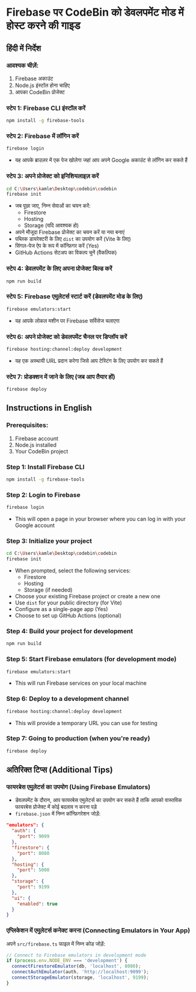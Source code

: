 # Firebase पर CodeBin को डेवलपमेंट मोड में होस्ट करने की गाइड

## हिंदी में निर्देश

### आवश्यक चीज़ें:
1. Firebase अकाउंट
2. Node.js इंस्टॉल होना चाहिए
3. आपका CodeBin प्रोजेक्ट

### स्टेप 1: Firebase CLI इंस्टॉल करें
```bash
npm install -g firebase-tools
```

### स्टेप 2: Firebase में लॉगिन करें
```bash
firebase login
```
- यह आपके ब्राउज़र में एक पेज खोलेगा जहां आप अपने Google अकाउंट से लॉगिन कर सकते हैं

### स्टेप 3: अपने प्रोजेक्ट को इनिशियलाइज़ करें
```bash
cd C:\Users\kamle\Desktop\codebin\codebin
firebase init
```
- जब पूछा जाए, निम्न सेवाओं का चयन करें:
  - Firestore
  - Hosting
  - Storage (यदि आवश्यक हो)
- अपने मौजूदा Firebase प्रोजेक्ट का चयन करें या नया बनाएं
- पब्लिक डायरेक्टरी के लिए `dist` का उपयोग करें (Vite के लिए)
- सिंगल-पेज ऐप के रूप में कॉन्फ़िगर करें (Yes)
- GitHub Actions सेटअप का विकल्प चुनें (वैकल्पिक)

### स्टेप 4: डेवलपमेंट के लिए अपना प्रोजेक्ट बिल्ड करें
```bash
npm run build
```

### स्टेप 5: Firebase एमुलेटर्स स्टार्ट करें (डेवलपमेंट मोड के लिए)
```bash
firebase emulators:start
```
- यह आपके लोकल मशीन पर Firebase सर्विसेज चलाएगा

### स्टेप 6: अपने प्रोजेक्ट को डेवलपमेंट चैनल पर डिप्लॉय करें
```bash
firebase hosting:channel:deploy development
```
- यह एक अस्थायी URL प्रदान करेगा जिसे आप टेस्टिंग के लिए उपयोग कर सकते हैं

### स्टेप 7: प्रोडक्शन में जाने के लिए (जब आप तैयार हों)
```bash
firebase deploy
```

## Instructions in English

### Prerequisites:
1. Firebase account
2. Node.js installed
3. Your CodeBin project

### Step 1: Install Firebase CLI
```bash
npm install -g firebase-tools
```

### Step 2: Login to Firebase
```bash
firebase login
```
- This will open a page in your browser where you can log in with your Google account

### Step 3: Initialize your project
```bash
cd C:\Users\kamle\Desktop\codebin\codebin
firebase init
```
- When prompted, select the following services:
  - Firestore
  - Hosting
  - Storage (if needed)
- Choose your existing Firebase project or create a new one
- Use `dist` for your public directory (for Vite)
- Configure as a single-page app (Yes)
- Choose to set up GitHub Actions (optional)

### Step 4: Build your project for development
```bash
npm run build
```

### Step 5: Start Firebase emulators (for development mode)
```bash
firebase emulators:start
```
- This will run Firebase services on your local machine

### Step 6: Deploy to a development channel
```bash
firebase hosting:channel:deploy development
```
- This will provide a temporary URL you can use for testing

### Step 7: Going to production (when you're ready)
```bash
firebase deploy
```

## अतिरिक्त टिप्स (Additional Tips)

### फायरबेस एमुलेटर्स का उपयोग (Using Firebase Emulators)
- डेवलपमेंट के दौरान, आप फायरबेस एमुलेटर्स का उपयोग कर सकते हैं ताकि आपको वास्तविक फायरबेस प्रोजेक्ट में कोई बदलाव न करना पड़े
- `firebase.json` में निम्न कॉन्फ़िगरेशन जोड़ें:

```json
"emulators": {
  "auth": {
    "port": 9099
  },
  "firestore": {
    "port": 8080
  },
  "hosting": {
    "port": 5000
  },
  "storage": {
    "port": 9199
  },
  "ui": {
    "enabled": true
  }
}
```

### एप्लिकेशन में एमुलेटर्स कनेक्ट करना (Connecting Emulators in Your App)
अपने `src/firebase.ts` फाइल में निम्न कोड जोड़ें:

```typescript
// Connect to Firebase emulators in development mode
if (process.env.NODE_ENV === 'development') {
  connectFirestoreEmulator(db, 'localhost', 8080);
  connectAuthEmulator(auth, 'http://localhost:9099');
  connectStorageEmulator(storage, 'localhost', 9199);
}
``` 